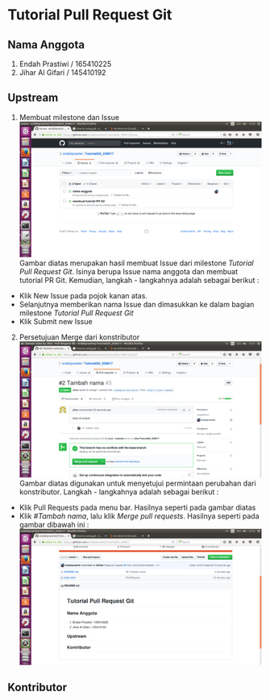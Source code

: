 # Tutorial Pull Request Git

## Nama Anggota
1. Endah Prastiwi / 165410225
2. Jihar Al Gifari / 145410192

## Upstream
1. Membuat milestone dan Issue
![2.png](/images/2.png) 
Gambar diatas merupakan hasil membuat Issue dari milestone *Tutorial Pull Request Git*. Isinya berupa Issue nama anggota dan membuat tutorial PR Git. Kemudian, langkah - langkahnya adalah sebagai berikut :
 * Klik New Issue pada pojok kanan atas.
 * Selanjutnya memberikan nama Issue dan dimasukkan ke dalam bagian milestone *Tutorial Pull Request Git*
 * Klik Submit new Issue

2. Persetujuan Merge dari konstributor
![3.png](/images/3.png)
Gambar diatas digunakan untuk menyetujui permintaan perubahan dari konstributor. Langkah - langkahnya adalah sebagai berikut :
 * Klik Pull Requests pada menu bar. Hasilnya seperti pada gambar diatas
 * Klik *#Tambah nama*, lalu klik *Merge pull requests*. Hasilnya seperti pada gambar dibawah ini :
![4.png](/images/4.png)

## Kontributor
